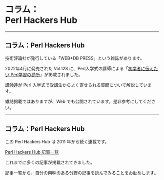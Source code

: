 # コラム：<br>Perl Hackers Hub

---

## コラム：Perl Hackers Hub

技術評論社が発行している「WEB+DB PRESS」という雑誌があります。

2022年4月に発売された Vol.128 に、Perl入学式の講師による「[初学者に伝えたい Perl学習の勘所](https://gihyo.jp/dev/serial/01/perl-hackers-hub/007201?summary)」が掲載されました。

講師達が Perl 入学式で受講生からよく寄せられる質問について解説しています。

雑誌掲載ではありますが、Web でも公開されています。是非参考にしてください。

---

## コラム：Perl Hackers Hub

この Perl Hackers Hub は 2011 年から続く連載です。

[Perl Hackers Hub 記事一覧](https://gihyo.jp/list/group/Perl-Hackers-Hub#rt:/dev/serial/01/perl-hackers-hub/007201)

これまでに多くの記事が掲載されてきました。

記事一覧から、自分の興味のある分野の記事を読んでみることをお勧めします。

